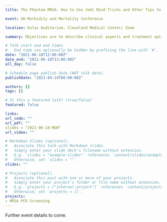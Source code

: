 ```yaml
---
title: The Phantom MRSA: How to Use Jedi Mind Tricks and Other Tips to Kick Your Vancomycin Habit

event: UH Morbidity and Mortality Conference

location: Kulas Auditorium, Cleveland Medical Center/ Zoom 

summary: Objectives are to describe clinical aspects and treatment options for MRSA infections, analyze current utilization of anti-MRSA agents, discuss a rational approach to optimization of anti-MRSA treatment, and identify antimicrobial stewardship resources for anti-MRSA treatment

# Talk start and end times.
#   End time can optionally be hidden by prefixing the line with `#`.
date: "2021-06-18T12:00:00Z"
date_end: "2021-06-18T13:00:00Z"
all_day: false

# Schedule page publish date (NOT talk date).
publishDate: "2021-04-24T00:00:00Z"

authors: []
tags: []

# Is this a featured talk? (true/false)
featured: false

links:
url_code: ""
url_pdf: ""
slides = "2021-06-18-M&M"
url_video: ""

# Markdown Slides (optional).
#   Associate this talk with Markdown slides.
#   Simply enter your slide deck's filename without extension.
#   E.g. `slides = "example-slides"` references `content/slides/example-slides.md`.
#   Otherwise, set `slides = ""`.
slides: ""

# Projects (optional).
#   Associate this post with one or more of your projects.
#   Simply enter your project's folder or file name without extension.
#   E.g. `projects = ["internal-project"]` references `content/project/deep-learning/index.md`.
#   Otherwise, set `projects = []`.
projects:
- MRSA PCR Screening
---
```


Further event details to come.
